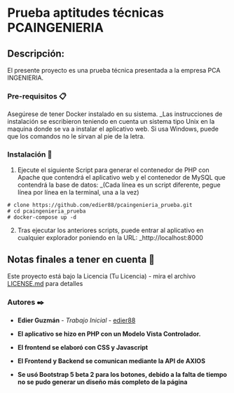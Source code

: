 # Prueba aptitudes técnicas PCAINGENIERIA

## Descripción:

El presente proyecto es una prueba técnica presentada a la empresa PCA INGENIERIA.

### Pre-requisitos 📋

Asegúrese de tener Docker instalado en su sistema.
_Las instrucciones de instalación se escribieron teniendo en cuenta un sistema tipo Unix en la maquina donde se va a instalar el aplicativo web.
Si usa Windows, puede que los comandos no le sirvan al pie de la letra.

### Instalación 🔧


1. Ejecute el siguiente Script para generar el contenedor de PHP con Apache que contendrá el aplicativo web y el contenedor de MySQL que contendrá la base de datos:
_(Cada línea es un script diferente, pegue línea por línea en la terminal, una a la vez)
	
```
# clone https://github.com/edier88/pcaingenieria_prueba.git
# cd pcaingenieria_prueba
# docker-compose up -d
```
2. Tras ejecutar los anteriores scripts, puede entrar al aplicativo en cualquier explorador poniendo en la URL: _http://localhost:8000

## Notas finales a tener en cuenta 📄

Este proyecto está bajo la Licencia (Tu Licencia) - mira el archivo [LICENSE.md](LICENSE.md) para detalles

### Autores ✒️

* **Edier Guzmán** - *Trabajo Inicial* - [edier88](https://github.com/edier88/pcaingenieria_prueba)



* **El aplicativo se hizo en PHP con un Modelo Vista Controlador.**
* **El frontend se elaboró con CSS y Javascript**
* **El Frontend y Backend se comunican mediante la API de AXIOS**
* **Se usó Bootstrap 5 beta 2 para los botones, debido a la falta de tiempo no se pudo generar un diseño más completo de la página**

